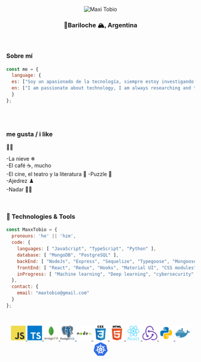 <p align="center">
  <img src="https://github.com/MaximilianoTobio/alojamiento-imagenes/blob/main/git.gif" alt="Maxi Tobio" width="700" height="400">
</p>
<h3 align="center">📍Bariloche 🏔️, Argentina </h3>
<br/> 

### Sobre mí
<p>

```js
const me = {
  language: {
  es: ["Soy un apasionado de la tecnología, siempre estoy investigando y probando nuevas alternativas y desarrollos. Disfruto resolviendo problemas y buscando nuevas ideas para el desarrollo. La programación es una disciplina fascinante y me encanta sumergirme en ella, sintiendo que es un proceso casi mágico."],
  en: ["I am passionate about technology, I am always researching and testing new alternatives and developments. I enjoy solving problems and looking for new ideas for development. Programming is a fascinating discipline and I love immersing myself in it, feeling that it is an almost magical process."]
  }
};
```
</p>
<br/>
  <br/>

  ### me gusta / i like

  <p>🙋‍♂️</p>
  <p>
    -La nieve ❄ <br/>
    -El café ☕️, mucho  <br/>
    -El cine, el teatro y la literatura 🎨
    -Puzzle 🧩 <br/>
    -Ajedrez ♟️  <br/>
    -Nadar 🏊‍♂️
  </p>
</p>
<br/>

### 🔧 Technologies & Tools

```js
const MaxxTobio = {
  pronouns: 'he' || 'him',
  code: {
    languages: [ "JavaScript", "TypeScript", "Python" ],
    database: [ "MongoDB", "PostgreSQL" ],
    backEnd: [ "NodeJs", "Express", "Sequelize", "Typegoose", "Mongoose" ],
    frontEnd: [ "React", "Redux", "Hooks", "Material UI", "CSS modules", "Tailwind", "Next", "React Native",  ],
    inProgress: [ "Machine learning", "Deep learning", "cybersecurity", "AR" ]
  },
  contact: {
    email: "maxtobio@gmail.com"
  }
};
```


<br/>

<p align="center"> <a href="https://developer.mozilla.org/en-US/docs/Web/JavaScript" target="_blank" rel="noreferrer"> <img src="https://raw.githubusercontent.com/devicons/devicon/master/icons/javascript/javascript-original.svg" alt="javascript" width="40" height="40"/> </a> <a href="https://www.typescriptlang.org/" target="_blank" rel="noreferrer"> <img src="https://raw.githubusercontent.com/devicons/devicon/master/icons/typescript/typescript-original.svg" alt="typescript" width="40" height="40"/> </a> <a href="https://www.mongodb.com/" target="_blank" rel="noreferrer"> <img src="https://raw.githubusercontent.com/devicons/devicon/master/icons/mongodb/mongodb-original-wordmark.svg" alt="mongodb" width="40" height="40"/> </a> <a href="https://www.postgresql.org" target="_blank" rel="noreferrer"> <img src="https://raw.githubusercontent.com/devicons/devicon/master/icons/postgresql/postgresql-original-wordmark.svg" alt="postgresql" width="40" height="40"/> </a> <a href="https://nodejs.org" target="_blank" rel="noreferrer"> <img src="https://raw.githubusercontent.com/devicons/devicon/master/icons/nodejs/nodejs-original-wordmark.svg" alt="nodejs" width="40" height="40"/> </a> <a href="https://www.w3schools.com/css/" target="_blank" rel="noreferrer"> <img src="https://raw.githubusercontent.com/devicons/devicon/master/icons/css3/css3-original-wordmark.svg" alt="css3" width="40" height="40"/> </a> <a href="https://www.w3.org/html/" target="_blank" rel="noreferrer"> <img src="https://raw.githubusercontent.com/devicons/devicon/master/icons/html5/html5-original-wordmark.svg" alt="html5" width="40" height="40"/> </a>  <a href="https://reactjs.org/" target="_blank" rel="noreferrer"> <img src="https://raw.githubusercontent.com/devicons/devicon/master/icons/react/react-original-wordmark.svg" alt="react" width="40" height="40"/> </a> <a href="https://redux.js.org" target="_blank" rel="noreferrer"> <img src="https://raw.githubusercontent.com/devicons/devicon/master/icons/redux/redux-original.svg" alt="redux" width="40" height="40"/> </a> <a href="https://www.python.org/" target="_blank" rel="noreferrer"> <img src="https://github.com/MaximilianoTobio/alojamiento-imagenes/blob/main/pngwing.com(9).png?raw=true"  width="40" height="40"/> </a> <a href="https://www.docker.com/" target="_blank" rel="noreferrer"> <img src="https://github.com/MaximilianoTobio/alojamiento-imagenes/blob/main/pngwing.com(4).png?raw=true"  width="40" height="40"/> </a> <a href="https://kubernetes.io/es/" target="_blank" rel="noreferrer"> <img src="https://github.com/MaximilianoTobio/alojamiento-imagenes/blob/main/pngwing.com(10).png?raw=true" width="40" height="40"/> </a></p>
<!--
**MaximilianoTobio/MaximilianoTobio** is a ✨ _special_ ✨ repository because its `README.md` (this file) appears on your GitHub profile.
- 🔭 I’m currently working on ...
- 🌱 I’m currently learning ...
- 👯 I’m looking to collaborate on ...
- 🤔 I’m looking for help with ...
- 💬 Ask me about ...
- 📫 How to reach me: ...
- 😄 Pronouns: ...
- ⚡ Fun fact: ...
-->
